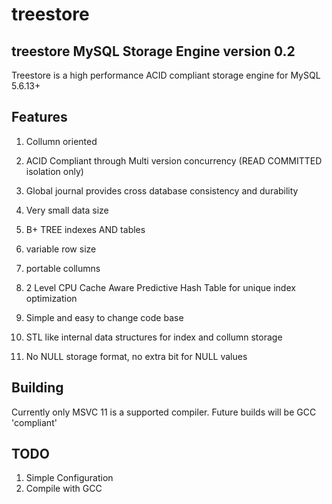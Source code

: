treestore
=========

treestore MySQL Storage Engine version 0.2
------------------------------------------

Treestore is a high performance ACID compliant storage engine for MySQL 5.6.13+

Features
--------

 1. Collumn oriented

 2. ACID Compliant through Multi version concurrency (READ COMMITTED isolation only)

 3. Global journal provides cross database consistency and durability

 4. Very small data size

 5. B+ TREE indexes AND tables

 6. variable row size

 7. portable collumns

 8. 2 Level CPU Cache Aware Predictive Hash Table for unique index optimization

 9. Simple and easy to change code base

 10. STL like internal data structures for index and collumn storage

 11. No NULL storage format, no extra bit for NULL values


Building
--------

Currently only MSVC 11 is a supported compiler. Future builds will be GCC 'compliant'

TODO
----

 1. Simple Configuration
 2. Compile with GCC